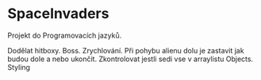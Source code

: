 # SpaceInvaders

Projekt do Programovacích jazyků.

Dodělat hitboxy.
Boss.
Zrychlování.
Při pohybu alienu dolu je zastavit jak budou dole a nebo ukončit.
Zkontrolovat jestli sedi vse v arraylistu Objects.
Styling
